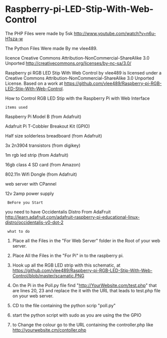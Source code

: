 Raspberry-pi-LED-Stip-With-Web-Control
======================================

The PHP Files were made by 5sk http://www.youtube.com/watch?v=n6u-H1sza-w 

The Python Files Were made By me vlee489.

licence Creative Commons Attribution-NonCommercial-ShareAlike 3.0 Unported http://creativecommons.org/licenses/by-nc-sa/3.0/

Raspberry pi RGB LED Stip With Web Control by vlee489 is licensed under a Creative Commons Attribution-NonCommercial-ShareAlike 3.0 Unported License.
Based on a work at https://github.com/vlee489/Raspberry-pi-RGB-LED-Stip-With-Web-Control.

How to Control RGB LED Stip with the Raspberry Pi  with Web Interface 

    items used

Raspberry Pi Model B (from Adafruit)

Adafruit Pi T-Cobbler Breakout Kit (GPIO)

Half size solderless breadboard (from Adafruit)

3x 2n3904 transistors (from digikey)

1m rgb led strip (from Adafruit)

16gb class 4 SD card (from Amazon)

802.11n Wifi Dongle (from Adafruit)

web server with CPannel

12v 2amp power supply 

     BeFore you Start 

you need to have Occidentalis Distro From AdaFruit
http://learn.adafruit.com/adafruit-raspberry-pi-educational-linux-distro/occidentalis-v0-dot-2

     what to do 

1. Place all the Files in the "For Web Server" folder in the Root of your web server.

2. Place All the Files in the "For Pi" in to the raspberry pi.

3. Hook up all the RGB LED strip with this schematic, at https://github.com/vlee489/Raspberry-pi-RGB-LED-Stip-With-Web-Control/blob/master/scamatic.PNG

4. On the Pi in the Poll.py file find "http://YourWebsite.com/test.php" that are lines 20, 23 and replace the it with the URL that leads to test.php file on your web server.

5. CD to the file containing the python scrip "poll.py" 

6. start the python script with sudo as you are using the the GPIO 

7. to Change the colour go to the URL containing the controller.php like http://yourwebsite.cm/contoller.php 